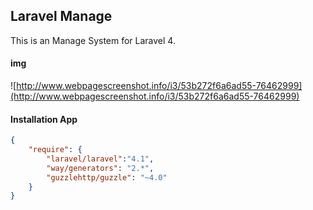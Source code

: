 ## Laravel Manage
This is an Manage System for Laravel 4.

#### img
![http://www.webpagescreenshot.info/i3/53b272f6a6ad55-76462999](http://www.webpagescreenshot.info/i3/53b272f6a6ad55-76462999)

#### Installation App

```json
{
    "require": {
        "laravel/laravel":"4.1",
        "way/generators": "2.*",
        "guzzlehttp/guzzle": "~4.0"
    }
}
```